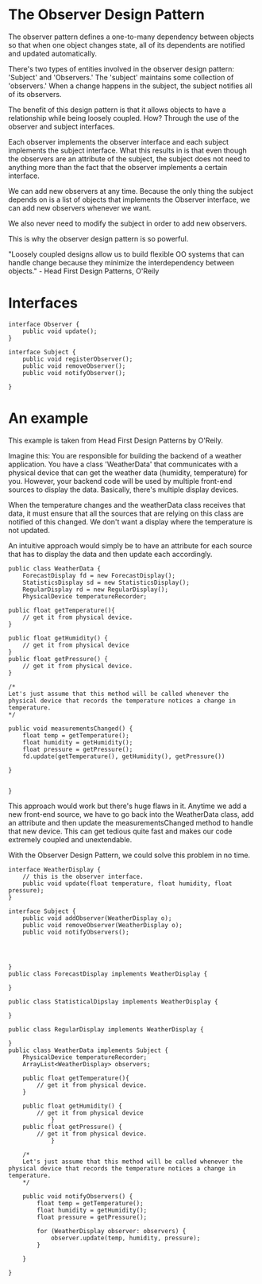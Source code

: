 # The Observer Design Pattern
The observer pattern defines a one-to-many dependency between objects so that when one object changes state, all of its dependents are notified and updated automatically.

There's two types of entities involved in the observer design pattern: 'Subject' and 'Observers.' The 'subject' maintains some collection of 'observers.' When a change happens in the subject, the subject notifies all of its observers.

The benefit of this design pattern is that it allows objects to have a relationship while being loosely coupled. How?
Through the use of the observer and subject interfaces.

Each observer implements the observer interface and each subject implements the subject interface. What this results in is that even though the observers are an attribute of the subject, the subject does not need to anything more than the fact that the observer implements a certain interface.

We can add new observers at any time. Because the only thing the subject depends on is a list of objects that implements the Observer interface, we can add new observers whenever we want.

We also never need to modify the subject in order to add new observers.

This is why the observer design pattern is so powerful. 

"Loosely coupled designs allow us to build flexible OO systems that can handle change because they minimize the interdependency between objects." - Head First Design Patterns, O'Reily

# Interfaces 

    interface Observer {
        public void update();
    }
    
    interface Subject {
        public void registerObserver();
        public void removeObserver();
        public void notifyObserver();
        
    }



# An example

This example is taken from Head First Design Patterns by O'Reily.

Imagine this: You are responsible for building the backend of a weather application. You have a class 'WeatherData' that communicates with a physical device that can get the weather data (humidity, temperature) for you. However, your backend code will be used by multiple front-end sources to display the data. Basically, there's multiple display devices.

When the temperature changes and the weatherData class receives that data, it must ensure that all the sources that are relying on this class are notified of this changed. We don't want a display where the temperature is not updated.

An intuitive approach would simply be to have an attribute for each source that has to display the data and then update each accordingly.

    public class WeatherData {
        ForecastDisplay fd = new ForecastDisplay();
        StatisticsDisplay sd = new StatisticsDisplay();
        RegularDisplay rd = new RegularDisplay();
        PhysicalDevice temperatureRecorder;
    
    public float getTemperature(){ 
        // get it from physical device.
    }
    
    public float getHumidity() {
        // get it from physical device
    }
    public float getPressure() {
        // get it from physical device.
    }
    
    /*
    Let's just assume that this method will be called whenever the physical device that records the temperature notices a change in temperature.
    */
    
    public void measurementsChanged() {
        float temp = getTemperature(); 
        float humidity = getHumidity();
        float pressure = getPressure();
        fd.update(getTemperature(), getHumidity(), getPressure())
        
    }


    }
    
This approach would work but there's huge flaws in it. Anytime we add a new front-end source, we have to go back into the WeatherData class, add an attribute and then update the measurementsChanged method to handle that new device. This can get tedious quite fast and makes our code extremely coupled and unextendable.

With the Observer Design Pattern, we could solve this problem in no time.

    
    interface WeatherDisplay {
        // this is the observer interface.
        public void update(float temperature, float humidity, float pressure);
    }
    
    interface Subject {
        public void addObserver(WeatherDisplay o);
        public void removeObserver(WeatherDisplay o);
        public void notifyObservers();


        
    
    }
    public class ForecastDisplay implements WeatherDisplay {
    
    }
    
    public class StatisticalDipslay implements WeatherDisplay {
    
    }
    
    public class RegularDisplay implements WeatherDisplay {
    
    }
    public class WeatherData implements Subject {
        PhysicalDevice temperatureRecorder;
        ArrayList<WeatherDisplay> observers;

        public float getTemperature(){ 
            // get it from physical device.
        }

        public float getHumidity() {
            // get it from physical device
                }
        public float getPressure() {
            // get it from physical device.
                }

        /*
        Let's just assume that this method will be called whenever the physical device that records the temperature notices a change in temperature.
        */

        public void notifyObservers() {
            float temp = getTemperature(); 
            float humidity = getHumidity();
            float pressure = getPressure();
            
            for (WeatherDisplay observer: observers) {
                observer.update(temp, humidity, pressure);
            }

        }

    }






